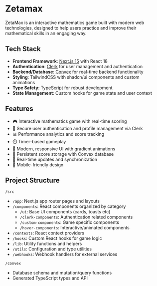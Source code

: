 # Zetamax

ZetaMax is an interactive mathematics game built with modern web technologies, designed to help users practice and improve their mathematical skills in an engaging way.

## Tech Stack

- **Frontend Framework**: [Next.js 15](https://nextjs.org/) with React 18
- **Authentication**: [Clerk](https://clerk.com/) for user management and authentication
- **Backend/Database**: [Convex](https://www.convex.dev/) for real-time backend functionality
- **Styling**: TailwindCSS with shadcn/ui components and custom animations
- **Type Safety**: TypeScript for robust development
- **State Management**: Custom hooks for game state and user context

## Features

- 🎮 Interactive mathematics game with real-time scoring
- 🔐 Secure user authentication and profile management via Clerk
- 📊 Performance analytics and score tracking
- ⏱️ Timer-based gameplay
- 🎨 Modern, responsive UI with gradient animations
- 💾 Persistent score storage with Convex database
- 🔄 Real-time updates and synchronization
- 📱 Mobile-friendly design

## Project Structure

```/src```
- ```/app```: Next.js app router pages and layouts
- ```/components```: React components organized by category
  - ```/ui```: Base UI components (cards, toasts etc)
  - ```/clerk-components```: Authentication related components  
  - ```/custom-components```: Game specific components
  - ```/hover-components```: Interactive/animated components
- ```/contexts```: React context providers
- ```/hooks```: Custom React hooks for game logic
- ```/lib```: Utility functions and helpers
- ```/utils```: Configuration and type utilities
- ```/webhooks```: Webhook handlers for external services

```/convex```
- Database schema and mutation/query functions
- Generated TypeScript types and API